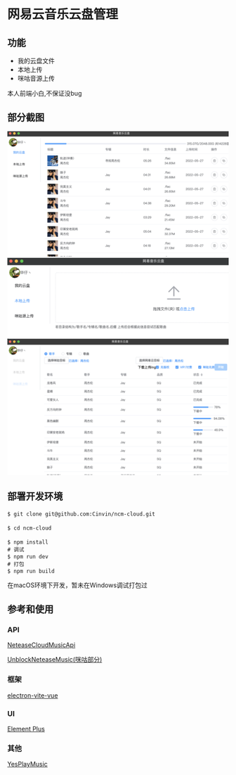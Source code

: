 # 网易云音乐云盘管理
## 功能
* 我的云盘文件
* 本地上传
* 咪咕音源上传  

本人前端小白,不保证没bug
## 部分截图
![我的云盘](https://raw.githubusercontent.com/Cinvin/ncm-cloud/master/screenshots/MyCloud.png)  
![本地上传](https://raw.githubusercontent.com/Cinvin/ncm-cloud/master/screenshots/LocalUpload.png)
![咪咕上传](https://raw.githubusercontent.com/Cinvin/ncm-cloud/master/screenshots/MiguUpload.png "可上传周杰伦") 

## 部署开发环境

```shell
$ git clone git@github.com:Cinvin/ncm-cloud.git

$ cd ncm-cloud

$ npm install
# 调试
$ npm run dev
# 打包
$ npm run build
```
在macOS环境下开发，暂未在Windows调试打包过
## 参考和使用

### API

[NeteaseCloudMusicApi](https://github.com/Binaryify/NeteaseCloudMusicApi)  

[UnblockNeteaseMusic(咪咕部分)](https://github.com/UnblockNeteaseMusic/server)  

### 框架

[electron-vite-vue](https://github.com/electron-vite/electron-vite-vue)  

### UI
[Element Plus](https://github.com/element-plus/element-plus)  
### 其他
[YesPlayMusic](https://github.com/qier222/YesPlayMusic)  